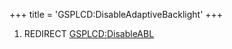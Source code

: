 +++
title = 'GSPLCD:DisableAdaptiveBacklight'
+++

1.  REDIRECT [GSPLCD:DisableABL](GSPLCD:DisableABL "wikilink")